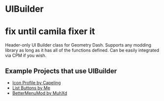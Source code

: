 # UIBuilder 
# fix until camila fixer it

Header-only UI Builder class for Geometry Dash. Supports any modding library as long as it has all of the functions defined. Can be easily integrated via CPM if you wish.

## Example Projects that use UIBuilder

- [Icon Profile by Capeling](https://github.com/Capeling/icon-profile-geode/)
- [List Buttons by Me](https://github.com/camila314/geode-mods/tree/main/list-buttons)
- [BetterMenuMod by MuhXd](https://github.com/MuhXd/BetterMenuMod)
